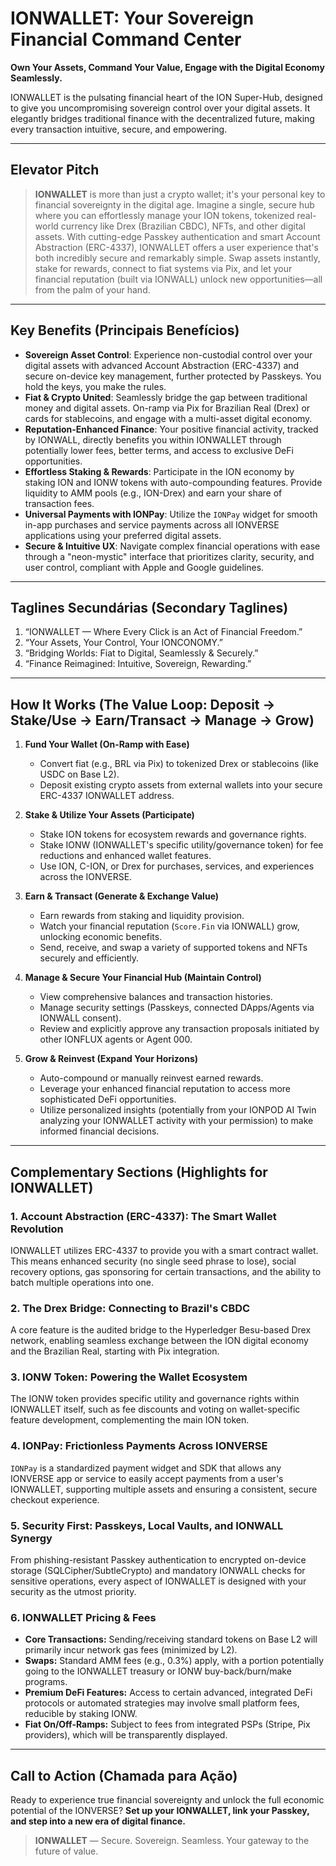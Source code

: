 # IONWALLET: Your Sovereign Financial Command Center

**Own Your Assets, Command Your Value, Engage with the Digital Economy Seamlessly.**

IONWALLET is the pulsating financial heart of the ION Super-Hub, designed to give you uncompromising sovereign control over your digital assets. It elegantly bridges traditional finance with the decentralized future, making every transaction intuitive, secure, and empowering.

---

## Elevator Pitch

> **IONWALLET** is more than just a crypto wallet; it's your personal key to financial sovereignty in the digital age. Imagine a single, secure hub where you can effortlessly manage your ION tokens, tokenized real-world currency like Drex (Brazilian CBDC), NFTs, and other digital assets. With cutting-edge Passkey authentication and smart Account Abstraction (ERC-4337), IONWALLET offers a user experience that's both incredibly secure and remarkably simple. Swap assets instantly, stake for rewards, connect to fiat systems via Pix, and let your financial reputation (built via IONWALL) unlock new opportunities—all from the palm of your hand.

---

## Key Benefits (Principais Benefícios)

*   **Sovereign Asset Control**: Experience non-custodial control over your digital assets with advanced Account Abstraction (ERC-4337) and secure on-device key management, further protected by Passkeys. You hold the keys, you make the rules.
*   **Fiat & Crypto United**: Seamlessly bridge the gap between traditional money and digital assets. On-ramp via Pix for Brazilian Real (Drex) or cards for stablecoins, and engage with a multi-asset digital economy.
*   **Reputation-Enhanced Finance**: Your positive financial activity, tracked by IONWALL, directly benefits you within IONWALLET through potentially lower fees, better terms, and access to exclusive DeFi opportunities.
*   **Effortless Staking & Rewards**: Participate in the ION economy by staking ION and IONW tokens with auto-compounding features. Provide liquidity to AMM pools (e.g., ION-Drex) and earn your share of transaction fees.
*   **Universal Payments with IONPay**: Utilize the `IONPay` widget for smooth in-app purchases and service payments across all IONVERSE applications using your preferred digital assets.
*   **Secure & Intuitive UX**: Navigate complex financial operations with ease through a "neon-mystic" interface that prioritizes clarity, security, and user control, compliant with Apple and Google guidelines.

---

## Taglines Secundárias (Secondary Taglines)

1.  “IONWALLET — Where Every Click is an Act of Financial Freedom.”
2.  “Your Assets, Your Control, Your IONCONOMY.”
3.  “Bridging Worlds: Fiat to Digital, Seamlessly & Securely.”
4.  “Finance Reimagined: Intuitive, Sovereign, Rewarding.”

---

## How It Works (The Value Loop: Deposit → Stake/Use → Earn/Transact → Manage → Grow)

1.  **Fund Your Wallet (On-Ramp with Ease)**
    *   Convert fiat (e.g., BRL via Pix) to tokenized Drex or stablecoins (like USDC on Base L2).
    *   Deposit existing crypto assets from external wallets into your secure ERC-4337 IONWALLET address.

2.  **Stake & Utilize Your Assets (Participate)**
    *   Stake ION tokens for ecosystem rewards and governance rights.
    *   Stake IONW (IONWALLET's specific utility/governance token) for fee reductions and enhanced wallet features.
    *   Use ION, C-ION, or Drex for purchases, services, and experiences across the IONVERSE.

3.  **Earn & Transact (Generate & Exchange Value)**
    *   Earn rewards from staking and liquidity provision.
    *   Watch your financial reputation (`Score.Fin` via IONWALL) grow, unlocking economic benefits.
    *   Send, receive, and swap a variety of supported tokens and NFTs securely and efficiently.

4.  **Manage & Secure Your Financial Hub (Maintain Control)**
    *   View comprehensive balances and transaction histories.
    *   Manage security settings (Passkeys, connected DApps/Agents via IONWALL consent).
    *   Review and explicitly approve any transaction proposals initiated by other IONFLUX agents or Agent 000.

5.  **Grow & Reinvest (Expand Your Horizons)**
    *   Auto-compound or manually reinvest earned rewards.
    *   Leverage your enhanced financial reputation to access more sophisticated DeFi opportunities.
    *   Utilize personalized insights (potentially from your IONPOD AI Twin analyzing your IONWALLET activity with your permission) to make informed financial decisions.

---

## Complementary Sections (Highlights for IONWALLET)

### 1. **Account Abstraction (ERC-4337): The Smart Wallet Revolution**
IONWALLET utilizes ERC-4337 to provide you with a smart contract wallet. This means enhanced security (no single seed phrase to lose), social recovery options, gas sponsoring for certain transactions, and the ability to batch multiple operations into one.

### 2. **The Drex Bridge: Connecting to Brazil's CBDC**
A core feature is the audited bridge to the Hyperledger Besu-based Drex network, enabling seamless exchange between the ION digital economy and the Brazilian Real, starting with Pix integration.

### 3. **IONW Token: Powering the Wallet Ecosystem**
The IONW token provides specific utility and governance rights within IONWALLET itself, such as fee discounts and voting on wallet-specific feature development, complementing the main ION token.

### 4. **IONPay: Frictionless Payments Across IONVERSE**
`IONPay` is a standardized payment widget and SDK that allows any IONVERSE app or service to easily accept payments from a user's IONWALLET, supporting multiple assets and ensuring a consistent, secure checkout experience.

### 5. **Security First: Passkeys, Local Vaults, and IONWALL Synergy**
From phishing-resistant Passkey authentication to encrypted on-device storage (SQLCipher/SubtleCrypto) and mandatory IONWALL checks for sensitive operations, every aspect of IONWALLET is designed with your security as the utmost priority.

### 6. **IONWALLET Pricing & Fees**
*   **Core Transactions:** Sending/receiving standard tokens on Base L2 will primarily incur network gas fees (minimized by L2).
*   **Swaps:** Standard AMM fees (e.g., 0.3%) apply, with a portion potentially going to the IONWALLET treasury or IONW buy-back/burn/make programs.
*   **Premium DeFi Features:** Access to certain advanced, integrated DeFi protocols or automated strategies may involve small platform fees, reducible by staking IONW.
*   **Fiat On/Off-Ramps:** Subject to fees from integrated PSPs (Stripe, Pix providers), which will be transparently displayed.

---

## Call to Action (Chamada para Ação)

Ready to experience true financial sovereignty and unlock the full economic potential of the IONVERSE?
**Set up your IONWALLET, link your Passkey, and step into a new era of digital finance.**

> **IONWALLET** — Secure. Sovereign. Seamless. Your gateway to the future of value.
